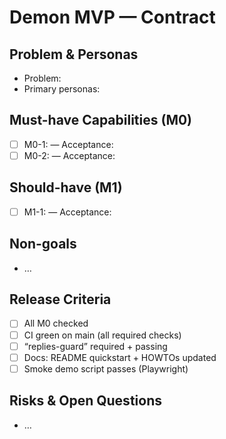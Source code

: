 # Demon MVP — Contract

## Problem & Personas
- Problem:
- Primary personas:

## Must-have Capabilities (M0)
- [ ] M0-1: <capability> — Acceptance: <bullet list>
- [ ] M0-2: <capability> — Acceptance: <bullet list>

## Should-have (M1)
- [ ] M1-1: <capability> — Acceptance: <bullet list>

## Non-goals
- …

## Release Criteria
- [ ] All M0 checked
- [ ] CI green on main (all required checks)
- [ ] “replies-guard” required + passing
- [ ] Docs: README quickstart + HOWTOs updated
- [ ] Smoke demo script passes (Playwright)

## Risks & Open Questions
- …

